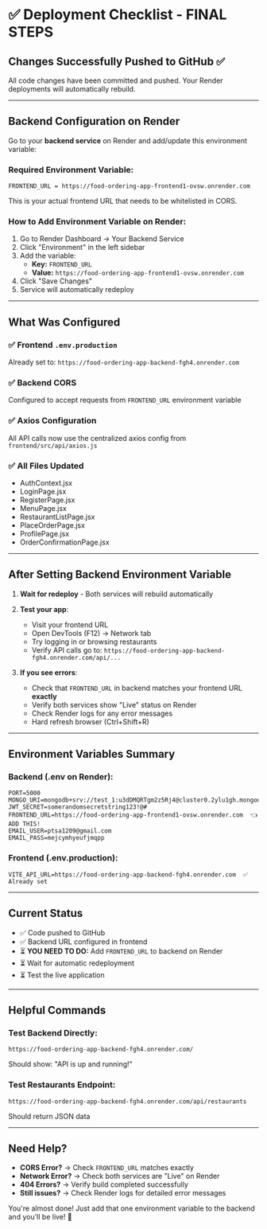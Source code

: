 # ✅ Deployment Checklist - FINAL STEPS

## Changes Successfully Pushed to GitHub ✅

All code changes have been committed and pushed. Your Render deployments will automatically rebuild.

---

## Backend Configuration on Render

Go to your **backend service** on Render and add/update this environment variable:

### Required Environment Variable:
```
FRONTEND_URL = https://food-ordering-app-frontend1-ovsw.onrender.com
```

This is your actual frontend URL that needs to be whitelisted in CORS.

### How to Add Environment Variable on Render:
1. Go to Render Dashboard → Your Backend Service
2. Click "Environment" in the left sidebar
3. Add the variable:
   - **Key:** `FRONTEND_URL`
   - **Value:** `https://food-ordering-app-frontend1-ovsw.onrender.com`
4. Click "Save Changes"
5. Service will automatically redeploy

---

## What Was Configured

### ✅ Frontend `.env.production`
Already set to: `https://food-ordering-app-backend-fgh4.onrender.com`

### ✅ Backend CORS
Configured to accept requests from `FRONTEND_URL` environment variable

### ✅ Axios Configuration
All API calls now use the centralized axios config from `frontend/src/api/axios.js`

### ✅ All Files Updated
- AuthContext.jsx
- LoginPage.jsx
- RegisterPage.jsx  
- MenuPage.jsx
- RestaurantListPage.jsx
- PlaceOrderPage.jsx
- ProfilePage.jsx
- OrderConfirmationPage.jsx

---

## After Setting Backend Environment Variable

1. **Wait for redeploy** - Both services will rebuild automatically
2. **Test your app**:
   - Visit your frontend URL
   - Open DevTools (F12) → Network tab
   - Try logging in or browsing restaurants
   - Verify API calls go to: `https://food-ordering-app-backend-fgh4.onrender.com/api/...`

3. **If you see errors**:
   - Check that `FRONTEND_URL` in backend matches your frontend URL **exactly**
   - Verify both services show "Live" status on Render
   - Check Render logs for any error messages
   - Hard refresh browser (Ctrl+Shift+R)

---

## Environment Variables Summary

### Backend (.env on Render):
```
PORT=5000
MONGO_URI=mongodb+srv://test_1:u3dDMQRTgm2z5Rj4@cluster0.2ylu1gh.mongodb.net/
JWT_SECRET=somerandomsecretstring123!@#
FRONTEND_URL=https://food-ordering-app-frontend1-ovsw.onrender.com  👈 ADD THIS!
EMAIL_USER=ptsa1209@gmail.com
EMAIL_PASS=mejcymhyeufjmqpp
```

### Frontend (.env.production):
```
VITE_API_URL=https://food-ordering-app-backend-fgh4.onrender.com  ✅ Already set
```

---

## Current Status

- ✅ Code pushed to GitHub
- ✅ Backend URL configured in frontend
- ⏳ **YOU NEED TO DO:** Add `FRONTEND_URL` to backend on Render
- ⏳ Wait for automatic redeployment
- ⏳ Test the live application

---

## Helpful Commands

### Test Backend Directly:
```
https://food-ordering-app-backend-fgh4.onrender.com/
```
Should show: "API is up and running!"

### Test Restaurants Endpoint:
```
https://food-ordering-app-backend-fgh4.onrender.com/api/restaurants
```
Should return JSON data

---

## Need Help?

- **CORS Error?** → Check `FRONTEND_URL` matches exactly
- **Network Error?** → Check both services are "Live" on Render  
- **404 Errors?** → Verify build completed successfully
- **Still issues?** → Check Render logs for detailed error messages

You're almost done! Just add that one environment variable to the backend and you'll be live! 🚀
